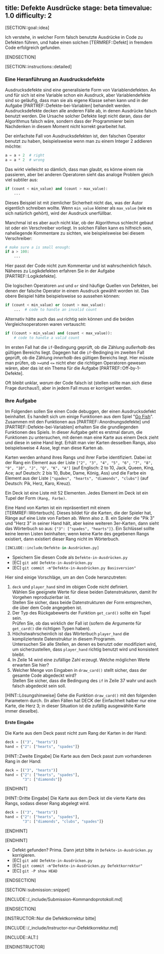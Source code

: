 title: Defekte Ausdrücke
stage: beta
timevalue: 1.0
difficulty: 2
---
[SECTION::goal::idea]

Ich verstehe, in welcher Form falsch benutzte Ausdrücke in Code zu Defekten führen, und 
habe einen solchen [TERMREF::Defekt] in fremdem Code erfolgreich gefunden.

[ENDSECTION]

[SECTION::instructions::detailed]

### Eine Heranführung an Ausdrucksdefekte

Ausdrucksdefekte sind eine generalisierte Form von Variablendefekten.
An und für sich ist eine Variable schon ein Ausdruck, aber Variablendefekte sind so geläufig, 
dass man sie als eigene Klasse sehen kann und in der Aufgabe [PARTREF::Defekte-bei-Variablen] behandelt werden.
Ausdrucksdefekte decken alle anderen Fälle ab, in denen Ausdrücke falsch benutzt werden.
Die Ursache solcher Defekte liegt nicht daran, dass der Algorithmus falsch wäre, 
sondern dass der Programmierer beim Nachdenken in diesem Moment nicht korrekt gearbeitet hat.

Der einfachste Fall von Ausdrucksdefekten ist, den falschen Operator benutzt zu haben,
beispielsweise wenn man zu einem Integer 2 addieren möchte:

```python
a = a + 2  # right
a = a * 2  # wrong
```

Das wirkt vielleicht so dämlich, dass man glaubt, es könne einem nie passieren,
aber bei anderen Operatoren sieht das analoge Problem gleich viel subtiler aus:

```python
if (count < min_value) and (count > max_value):
    ...
```

Dieses Beispiel ist mit ziemlicher Sicherheit nicht das, was der Autor eigentlich schreiben wollte.
Wenn `min_value` kleiner als `max_value` (wie es sich natürlich gehört), wird der Ausdruck unerfüllbar.

Manchmal ist es aber auch nicht klar, ob der Algorithmus schlecht gebaut ist oder ein Verschreiber vorliegt.
In solchen Fällen kann es hilfreich sein, naheliegende Kommentare zu sichten, wie
beispielsweise bei diesem Verschreiber:

```python
# make sure a is small enough:
if a > 100:
    ...
```

Hier passt der Code nicht zum Kommentar und ist wahrscheinlich falsch.
Näheres zu Logikdefekten erfahren Sie in der Aufgabe [PARTREF::Logikdefekte].

Die logischen Operatoren `and` und `or` sind häufige Quellen von Defekten, 
bei denen der falsche Operator in einem Ausdruck gewählt worden ist.
Das obere Beispiel hätte beispielsweise so aussehen können:

```python
if (count < min_value) or (count > max_value): 
    ...  # code to handle an invalid count
```

Alternativ hätte auch das `and` richtig sein können und die beiden Vergleichsoperatoren waren vertauscht:
```python
if ((count > min_value) and (count < max_value)): 
    # code to handle a valid count
```

Im ersten Fall hat die `if`-Bedingung geprüft, ob die Zählung _außerhalb_ des gültigen Bereichs liegt.
Dagegen hat die `if`-Bedinging im zweiten Fall geprüft, ob die Zählung _innerhalb_ des gültigen Bereichs liegt.
Hier müsste man prüfen, ob `>=`und `<=` nicht eher die richtigen Operatoren gewesen wären, aber
das ist ein Thema für die Aufgabe [PARTREF::Off-by-1-Defekte].

Oft bleibt unklar, _warum_ der Code falsch ist (stellen sollte man sich diese Frage durchaus!), 
aber in jedem Fall muss er korrigiert werden.


### Ihre Aufgabe

Im Folgenden sollen Sie einen Code debuggen, der einen Ausdrucksdefekt beinhaltet.
Es handelt sich um einige Funktionen aus dem Spiel "[Go Fish](https://en.wikipedia.org/wiki/Go_Fish)".
Zusammen mit den Funktionen aus [PARTREF::Anordnungsdefekte] und [PARTREF::Defekte-bei-Variablen] 
erhalten Sie die grundlegenden Funktionen des Spiels.
In dieser Aufgabe geht es erstmal darum, die Funktionen zu untersuchen,
mit denen man eine Karte aus einem Deck zieht und diese in seine Hand legt.
Erhält man vier Karten desselben Rangs, also beispielsweise 4 Asse, legt man diese Karten ab.  

Karten werden anhand ihres Rangs und ihrer Farbe identifiziert.
Dabei ist der Rang ein Element aus der Liste 
`["2", "3", "4", "5", "6", "7", "8", "9", "10", "J", "Q", "K", "A"]`
(auf Englisch: 2 to 10, Jack, Queen, King, Ace; 
auf Deutsch: 2 bis 10, Bube, Dame, König, Ass)
und die Farbe ein Element aus der Liste 
`["spades", "hearts", "diamonds", "clubs"]`
(auf Deutsch: Pik, Herz, Karo, Kreuz).

Ein Deck ist eine Liste mit 52 Elementen.
Jedes Element im Deck ist ein Tupel der Form `(Rang, Farbe)`.

Eine Hand von Karten ist ein repräsentiert mit einem [TERMREF::Wörterbuch].
Dieses bildet für die Karten, die der Spieler hat, Ränge auf eine Liste von Farben ab.
Wenn also z. B. ein Spieler die "Pik 3" und "Herz 3" in seiner Hand hält, aber keine weiteren 3er-Karten,
dann sieht das Wörterbuch so aus: `{"3": ["spades", "hearts"]}`.
Ein Schlüssel sollte keine leeren Listen beinhalten; 
wenn keine Karte des gegebenen Rangs existiert, dann existiert dieser Rang nicht im Wörterbuch.

```python
[INCLUDE::include/Defekte-in-Ausdrücken.py]
```

- Speichern Sie diesen Code als `Defekte-in-Ausdrücken.py`
- [EC] `git add Defekte-in-Ausdrücken.py`
- [EC] `git commit -m"Defekte-in-Ausdrücken.py Basisversion"`

Hier sind einige Vorschläge, um an den Code heranzutreten:

1. `deck` und `player_hand` sind im obigen Code nicht definiert.  
   Wählen Sie geeignete Werte für diese beiden Datenstrukturen, damit Ihr Vorgehen 
   reproduzierbar ist.  
   Stellen Sie sicher, dass beide Datenstrukturen der Form entsprechen, die über dem Code 
   angegeben ist.
2. Der Typ des Rückgabewerts der Funktion `get_card()` sollte ein Tupel sein.  
   Prüfen Sie, ob das wirklich der Fall ist (sofern die Argumente für `get_card()` die richtigen 
   Typen haben).
3. Höchstwahrscheinlich ist das Wörterbuch `player_hand` die komplizierteste Datenstruktur in 
   diesem Programm.  
   Untersuchen Sie alle Stellen, an denen es benutzt oder modifiziert wird,
   um sicherzustellen, dass `player_hand` richtig benutzt wird und konsistent bleibt.
4. In Zeile 14 wird eine zufällige Zahl erzeugt. Welche möglichen Werte erwarten Sie hier?
5. Welcher Menge von Eingaben in `draw_card()` stellt sicher, dass der gesamte Code abgedeckt wird?  
   Stellen Sie sicher, dass die Bedingung des `if` in Zeile 37 wahr und auch falsch abgedeckt sein soll.


[HINT::Lösungshinweise]
Gehe die Funktion `draw_card()` mit den folgenden Parametern durch. 
(In allen Fällen hat DECK der Einfachheit halber nur eine Karte, die Herz 3; 
in dieser Situation ist die zufällig ausgewählte Karte immer dieselbe). 

#### Erste Eingabe
Die Karte aus dem Deck passt nicht zum Rang der Karten in der Hand:
```python
deck = [("3", "hearts")]
hand = {"2": ["hearts", "spades"]}
```

[HINT::Zweite Eingabe]
Die Karte aus dem Deck passt zum vorhandenen Rang in der Hand:
```python
deck = [("3", "hearts")]
hand = {"2": ["hearts", "spades"],
        "3": ["diamonds"]}
```
[ENDHINT]

[HINT::Dritte Eingabe]
Die Karte aus dem Deck ist die vierte Karte des Rangs, sodass dieser Rang abgelegt wird.
```python
deck = [("3", "hearts")]
hand = {"2": ["hearts", "spades"],
        "3": ["diamonds", "clubs", "spades"]}
```
[ENDHINT]

[ENDHINT]

- Defekt gefunden? Prima. Dann jetzt bitte in `Defekte-in-Ausdrücken.py` korrigieren.
- [EC] `git add Defekte-in-Ausdrücken.py`
- [EC] `git commit -m"Defekte-in-Ausdrücken.py Defektkorrektur"`
- [EC] `git -P show HEAD`

[ENDSECTION]

[SECTION::submission::snippet]

[INCLUDE::/_include/Submission-Kommandoprotokoll.md]

[ENDSECTION]

[INSTRUCTOR::Nur die Defektkorrektur bitte]

[INCLUDE::/_include/Instructor-nur-Defektkorrektur.md]

[INCLUDE::ALT:]

[ENDINSTRUCTOR]